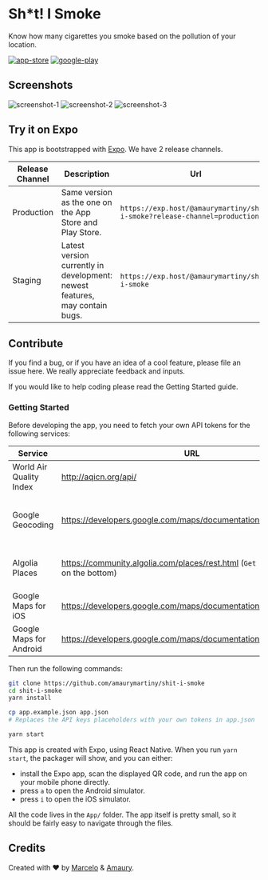 # Sh\*t! I Smoke

Know how many cigarettes you smoke based on the pollution of your location.

[![app-store](https://shitismoke.github.io/assets/images/app-store.png)](https://itunes.apple.com/us/app/s-i-smoke/id1365605567?mt=8) [![google-play](https://shitismoke.github.io/assets/images/play-store.png)](https://play.google.com/store/apps/details?id=com.shitismoke.app)

## Screenshots

![screenshot-1](https://lh3.googleusercontent.com/BLVtUTguTcE7J1oeovfQhu1OI7jChczWv-evW2QgYlD8Dcv-66oGe4Th6O_soGP9SPA=w720-h310) ![screenshot-2](https://lh3.googleusercontent.com/XJTcPDB211FAJVFRpxxePlItSUy4rrZepOmRVZlM9kiF6DIorSOSfaFH1-0tSsQauw=w720-h310) ![screenshot-3](https://lh3.googleusercontent.com/j5-atGUl2UlY7UOF0x3dLA-qR9QWW8IdGmA8ZsBY06_W-W3uMDYzCprt5E2AdGdPiA=w720-h310)

## Try it on Expo

This app is bootstrapped with [Expo](https://expo.io). We have 2 release channels.

| Release Channel | Description                                                                 | Url                                                                       |
| --------------- | --------------------------------------------------------------------------- | ------------------------------------------------------------------------- |
| Production      | Same version as the one on the App Store and Play Store.                    | `https://exp.host/@amaurymartiny/shit-i-smoke?release-channel=production` |
| Staging         | Latest version currently in development: newest features, may contain bugs. | `https://exp.host/@amaurymartiny/shit-i-smoke`                            |

## Contribute

If you find a bug, or if you have an idea of a cool feature, please file an issue here. We really appreciate feedback and inputs.

If you would like to help coding please read the Getting Started guide.

### Getting Started

Before developing the app, you need to fetch your own API tokens for the following services:

| Service                 | URL                                                                                 | Comments                                                |
| ----------------------- | ----------------------------------------------------------------------------------- | ------------------------------------------------------- |
| World Air Quality Index | http://aqicn.org/api/                                                               | Required.                                               |
| Google Geocoding        | https://developers.google.com/maps/documentation/geocoding/intro                    | Optional, but recommended for showing precise location. |
| Algolia Places          | https://community.algolia.com/places/rest.html (`Get Started` button on the bottom) | Optional, lower API rates if not provided.              |
| Google Maps for iOS     | https://developers.google.com/maps/documentation/ios-sdk/start                      | Optional in development.                                |
| Google Maps for Android | https://developers.google.com/maps/documentation/android-api/                       | Optional in development.                                |

Then run the following commands:

```bash
git clone https://github.com/amaurymartiny/shit-i-smoke
cd shit-i-smoke
yarn install

cp app.example.json app.json
# Replaces the API keys placeholders with your own tokens in app.json

yarn start
```

This app is created with Expo, using React Native. When you run `yarn start`, the packager will show, and you can either:

* install the Expo app, scan the displayed QR code, and run the app on your mobile phone directly.
* press `a` to open the Android simulator.
* press `i` to open the iOS simulator.

All the code lives in the `App/` folder. The app itself is pretty small, so it should be fairly easy to navigate through the files.

## Credits

Created with ❤ by [Marcelo](www.marcelocoelho.cc) & [Amaury](https://www.toptal.com/resume/amaury-martiny#utilize-unreal-developers-today).
